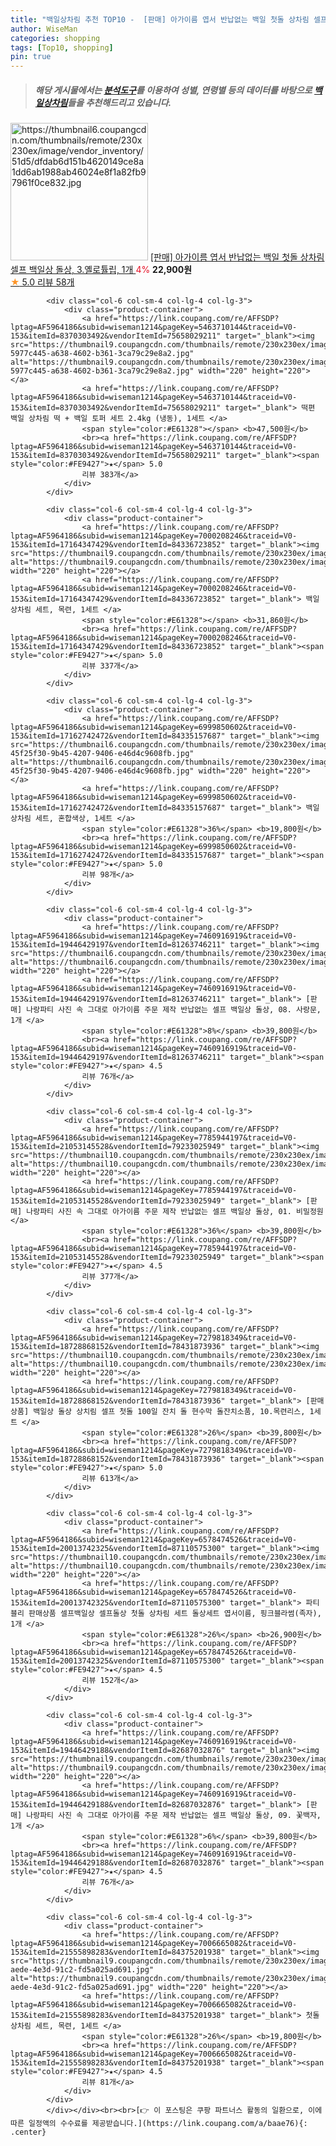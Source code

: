 ```yaml
---
title: "백일상차림 추천 TOP10 -  [판매] 아가이름 엽서 반납없는 백일 첫돌 상차림 셀프 백일상 돌상, 3.옐로튤립, 1개 "
author: WiseMan
categories: shopping
tags: [Top10, shopping]
pin: true
---
```


> ##### 해당 게시물에서는 [**분석도구**](https://itemscout.io/)를 이용하여 **성별**, **연령별** 등의 데이터를 바탕으로 [**백일상차림**](https://link.coupang.com/a/baae76)들을 추천해드리고 있습니다.
<div class="container"><div class="row">
            <div class="col-6 col-sm-4 col-lg-4 col-lg-3">
                <div class="product-container">
                    <a href="https://link.coupang.com/re/AFFSDP?lptag=AF5964186&subid=wiseman1214&pageKey=7573979056&traceid=V0-153&itemId=19980131306&vendorItemId=87078424472" target="_blank"><img src="https://thumbnail6.coupangcdn.com/thumbnails/remote/230x230ex/image/vendor_inventory/51d5/dfdab6d151b4620149ce8a1dd6ab1988ab46024e8f1a82fb97961f0ce832.jpg" alt="https://thumbnail6.coupangcdn.com/thumbnails/remote/230x230ex/image/vendor_inventory/51d5/dfdab6d151b4620149ce8a1dd6ab1988ab46024e8f1a82fb97961f0ce832.jpg" width="220" height="220"></a>
                    <a href="https://link.coupang.com/re/AFFSDP?lptag=AF5964186&subid=wiseman1214&pageKey=7573979056&traceid=V0-153&itemId=19980131306&vendorItemId=87078424472" target="_blank"> [판매] 아가이름 엽서 반납없는 백일 첫돌 상차림 셀프 백일상 돌상, 3.옐로튤립, 1개 </a>
                    <span style="color:#E61328">4%</span> <b>22,900원</b>
                    <br><a href="https://link.coupang.com/re/AFFSDP?lptag=AF5964186&subid=wiseman1214&pageKey=7573979056&traceid=V0-153&itemId=19980131306&vendorItemId=87078424472" target="_blank"><span style="color:#FE9427">★</span> 5.0
                    리뷰 58개</a>
                </div>
            </div>
            
            <div class="col-6 col-sm-4 col-lg-4 col-lg-3">
                <div class="product-container">
                    <a href="https://link.coupang.com/re/AFFSDP?lptag=AF5964186&subid=wiseman1214&pageKey=5463710144&traceid=V0-153&itemId=8370303492&vendorItemId=75658029211" target="_blank"><img src="https://thumbnail9.coupangcdn.com/thumbnails/remote/230x230ex/image/retail/images/66995360249825-5977c445-a638-4602-b361-3ca79c29e8a2.jpg" alt="https://thumbnail9.coupangcdn.com/thumbnails/remote/230x230ex/image/retail/images/66995360249825-5977c445-a638-4602-b361-3ca79c29e8a2.jpg" width="220" height="220"></a>
                    <a href="https://link.coupang.com/re/AFFSDP?lptag=AF5964186&subid=wiseman1214&pageKey=5463710144&traceid=V0-153&itemId=8370303492&vendorItemId=75658029211" target="_blank"> 떡편 백일 상차림 떡 + 백일 토퍼 세트 2.4kg (냉동), 1세트 </a>
                    <span style="color:#E61328"></span> <b>47,500원</b>
                    <br><a href="https://link.coupang.com/re/AFFSDP?lptag=AF5964186&subid=wiseman1214&pageKey=5463710144&traceid=V0-153&itemId=8370303492&vendorItemId=75658029211" target="_blank"><span style="color:#FE9427">★</span> 5.0
                    리뷰 383개</a>
                </div>
            </div>
            
            <div class="col-6 col-sm-4 col-lg-4 col-lg-3">
                <div class="product-container">
                    <a href="https://link.coupang.com/re/AFFSDP?lptag=AF5964186&subid=wiseman1214&pageKey=7000208246&traceid=V0-153&itemId=17164347429&vendorItemId=84336723852" target="_blank"><img src="https://thumbnail9.coupangcdn.com/thumbnails/remote/230x230ex/image/rs_quotation_api/aobozuod/62212e49b0ae452a8921a38b7e911788.jpg" alt="https://thumbnail9.coupangcdn.com/thumbnails/remote/230x230ex/image/rs_quotation_api/aobozuod/62212e49b0ae452a8921a38b7e911788.jpg" width="220" height="220"></a>
                    <a href="https://link.coupang.com/re/AFFSDP?lptag=AF5964186&subid=wiseman1214&pageKey=7000208246&traceid=V0-153&itemId=17164347429&vendorItemId=84336723852" target="_blank"> 백일 상차림 세트, 목련, 1세트 </a>
                    <span style="color:#E61328"></span> <b>31,860원</b>
                    <br><a href="https://link.coupang.com/re/AFFSDP?lptag=AF5964186&subid=wiseman1214&pageKey=7000208246&traceid=V0-153&itemId=17164347429&vendorItemId=84336723852" target="_blank"><span style="color:#FE9427">★</span> 5.0
                    리뷰 337개</a>
                </div>
            </div>
            
            <div class="col-6 col-sm-4 col-lg-4 col-lg-3">
                <div class="product-container">
                    <a href="https://link.coupang.com/re/AFFSDP?lptag=AF5964186&subid=wiseman1214&pageKey=6999850602&traceid=V0-153&itemId=17162742472&vendorItemId=84335157687" target="_blank"><img src="https://thumbnail6.coupangcdn.com/thumbnails/remote/230x230ex/image/retail/images/203975747347193-45f25f30-9b45-4207-9406-e46d4c9608fb.jpg" alt="https://thumbnail6.coupangcdn.com/thumbnails/remote/230x230ex/image/retail/images/203975747347193-45f25f30-9b45-4207-9406-e46d4c9608fb.jpg" width="220" height="220"></a>
                    <a href="https://link.coupang.com/re/AFFSDP?lptag=AF5964186&subid=wiseman1214&pageKey=6999850602&traceid=V0-153&itemId=17162742472&vendorItemId=84335157687" target="_blank"> 백일 상차림 세트, 혼합색상, 1세트 </a>
                    <span style="color:#E61328">36%</span> <b>19,800원</b>
                    <br><a href="https://link.coupang.com/re/AFFSDP?lptag=AF5964186&subid=wiseman1214&pageKey=6999850602&traceid=V0-153&itemId=17162742472&vendorItemId=84335157687" target="_blank"><span style="color:#FE9427">★</span> 5.0
                    리뷰 98개</a>
                </div>
            </div>
            
            <div class="col-6 col-sm-4 col-lg-4 col-lg-3">
                <div class="product-container">
                    <a href="https://link.coupang.com/re/AFFSDP?lptag=AF5964186&subid=wiseman1214&pageKey=7460916919&traceid=V0-153&itemId=19446429197&vendorItemId=81263746211" target="_blank"><img src="https://thumbnail6.coupangcdn.com/thumbnails/remote/230x230ex/image/vendor_inventory/5b77/44126a5bb04f697b6c8326ea45c58aa725479fb1191ead0e336ff8a28984.jpg" alt="https://thumbnail6.coupangcdn.com/thumbnails/remote/230x230ex/image/vendor_inventory/5b77/44126a5bb04f697b6c8326ea45c58aa725479fb1191ead0e336ff8a28984.jpg" width="220" height="220"></a>
                    <a href="https://link.coupang.com/re/AFFSDP?lptag=AF5964186&subid=wiseman1214&pageKey=7460916919&traceid=V0-153&itemId=19446429197&vendorItemId=81263746211" target="_blank"> [판매] 나랑파티 사진 속 그대로 아가이름 주문 제작 반납없는 셀프 백일상 돌상, 08. 사랑문, 1개 </a>
                    <span style="color:#E61328">8%</span> <b>39,800원</b>
                    <br><a href="https://link.coupang.com/re/AFFSDP?lptag=AF5964186&subid=wiseman1214&pageKey=7460916919&traceid=V0-153&itemId=19446429197&vendorItemId=81263746211" target="_blank"><span style="color:#FE9427">★</span> 4.5
                    리뷰 76개</a>
                </div>
            </div>
            
            <div class="col-6 col-sm-4 col-lg-4 col-lg-3">
                <div class="product-container">
                    <a href="https://link.coupang.com/re/AFFSDP?lptag=AF5964186&subid=wiseman1214&pageKey=7785944197&traceid=V0-153&itemId=21053145528&vendorItemId=79233025949" target="_blank"><img src="https://thumbnail10.coupangcdn.com/thumbnails/remote/230x230ex/image/vendor_inventory/6c33/ec1efe1d0e027c47e42539651a4f7d909b4a0f8fecb52393ac116d5caa40.jpg" alt="https://thumbnail10.coupangcdn.com/thumbnails/remote/230x230ex/image/vendor_inventory/6c33/ec1efe1d0e027c47e42539651a4f7d909b4a0f8fecb52393ac116d5caa40.jpg" width="220" height="220"></a>
                    <a href="https://link.coupang.com/re/AFFSDP?lptag=AF5964186&subid=wiseman1214&pageKey=7785944197&traceid=V0-153&itemId=21053145528&vendorItemId=79233025949" target="_blank"> [판매] 나랑파티 사진 속 그대로 아가이름 주문 제작 반납없는 셀프 백일상 돌상, 01. 비밀정원 </a>
                    <span style="color:#E61328">36%</span> <b>39,800원</b>
                    <br><a href="https://link.coupang.com/re/AFFSDP?lptag=AF5964186&subid=wiseman1214&pageKey=7785944197&traceid=V0-153&itemId=21053145528&vendorItemId=79233025949" target="_blank"><span style="color:#FE9427">★</span> 4.5
                    리뷰 377개</a>
                </div>
            </div>
            
            <div class="col-6 col-sm-4 col-lg-4 col-lg-3">
                <div class="product-container">
                    <a href="https://link.coupang.com/re/AFFSDP?lptag=AF5964186&subid=wiseman1214&pageKey=7279818349&traceid=V0-153&itemId=18728868152&vendorItemId=78431873936" target="_blank"><img src="https://thumbnail10.coupangcdn.com/thumbnails/remote/230x230ex/image/vendor_inventory/7595/e3059251769b491c83df9eb48145c3a3ddf8241e6876d35b8d12d27abd1b.jpg" alt="https://thumbnail10.coupangcdn.com/thumbnails/remote/230x230ex/image/vendor_inventory/7595/e3059251769b491c83df9eb48145c3a3ddf8241e6876d35b8d12d27abd1b.jpg" width="220" height="220"></a>
                    <a href="https://link.coupang.com/re/AFFSDP?lptag=AF5964186&subid=wiseman1214&pageKey=7279818349&traceid=V0-153&itemId=18728868152&vendorItemId=78431873936" target="_blank"> [판매상품] 백일상 돌상 상치림 셀프 첫돌 100일 잔치 돌 현수막 돌잔치소품, 10.목련리스, 1세트 </a>
                    <span style="color:#E61328">26%</span> <b>39,800원</b>
                    <br><a href="https://link.coupang.com/re/AFFSDP?lptag=AF5964186&subid=wiseman1214&pageKey=7279818349&traceid=V0-153&itemId=18728868152&vendorItemId=78431873936" target="_blank"><span style="color:#FE9427">★</span> 5.0
                    리뷰 613개</a>
                </div>
            </div>
            
            <div class="col-6 col-sm-4 col-lg-4 col-lg-3">
                <div class="product-container">
                    <a href="https://link.coupang.com/re/AFFSDP?lptag=AF5964186&subid=wiseman1214&pageKey=6578474526&traceid=V0-153&itemId=20013742325&vendorItemId=87110575300" target="_blank"><img src="https://thumbnail10.coupangcdn.com/thumbnails/remote/230x230ex/image/vendor_inventory/55a3/1cff408ae4a52587acddaa4f81168141a83995b8a292b27fb038dc3341cf.jpg" alt="https://thumbnail10.coupangcdn.com/thumbnails/remote/230x230ex/image/vendor_inventory/55a3/1cff408ae4a52587acddaa4f81168141a83995b8a292b27fb038dc3341cf.jpg" width="220" height="220"></a>
                    <a href="https://link.coupang.com/re/AFFSDP?lptag=AF5964186&subid=wiseman1214&pageKey=6578474526&traceid=V0-153&itemId=20013742325&vendorItemId=87110575300" target="_blank"> 파티블리 판매상품 셀프백일상 셀프돌상 첫돌 상차림 세트 돌상세트 엽서이름, 핑크블라썸(족자), 1개 </a>
                    <span style="color:#E61328">26%</span> <b>26,900원</b>
                    <br><a href="https://link.coupang.com/re/AFFSDP?lptag=AF5964186&subid=wiseman1214&pageKey=6578474526&traceid=V0-153&itemId=20013742325&vendorItemId=87110575300" target="_blank"><span style="color:#FE9427">★</span> 4.5
                    리뷰 152개</a>
                </div>
            </div>
            
            <div class="col-6 col-sm-4 col-lg-4 col-lg-3">
                <div class="product-container">
                    <a href="https://link.coupang.com/re/AFFSDP?lptag=AF5964186&subid=wiseman1214&pageKey=7460916919&traceid=V0-153&itemId=19446429188&vendorItemId=82687032876" target="_blank"><img src="https://thumbnail9.coupangcdn.com/thumbnails/remote/230x230ex/image/vendor_inventory/0c28/7effb6ce94f31f17d932e62f096fc2125341ff12a226204cdc4deef4f8a2.jpg" alt="https://thumbnail9.coupangcdn.com/thumbnails/remote/230x230ex/image/vendor_inventory/0c28/7effb6ce94f31f17d932e62f096fc2125341ff12a226204cdc4deef4f8a2.jpg" width="220" height="220"></a>
                    <a href="https://link.coupang.com/re/AFFSDP?lptag=AF5964186&subid=wiseman1214&pageKey=7460916919&traceid=V0-153&itemId=19446429188&vendorItemId=82687032876" target="_blank"> [판매] 나랑파티 사진 속 그대로 아가이름 주문 제작 반납없는 셀프 백일상 돌상, 09. 꽃백자, 1개 </a>
                    <span style="color:#E61328">6%</span> <b>39,800원</b>
                    <br><a href="https://link.coupang.com/re/AFFSDP?lptag=AF5964186&subid=wiseman1214&pageKey=7460916919&traceid=V0-153&itemId=19446429188&vendorItemId=82687032876" target="_blank"><span style="color:#FE9427">★</span> 4.5
                    리뷰 76개</a>
                </div>
            </div>
            
            <div class="col-6 col-sm-4 col-lg-4 col-lg-3">
                <div class="product-container">
                    <a href="https://link.coupang.com/re/AFFSDP?lptag=AF5964186&subid=wiseman1214&pageKey=7006665082&traceid=V0-153&itemId=21555898283&vendorItemId=84375201938" target="_blank"><img src="https://thumbnail9.coupangcdn.com/thumbnails/remote/230x230ex/image/retail/images/2022/12/19/13/2/c5484ac2-aede-4e3d-91c2-fd5a025ad691.jpg" alt="https://thumbnail9.coupangcdn.com/thumbnails/remote/230x230ex/image/retail/images/2022/12/19/13/2/c5484ac2-aede-4e3d-91c2-fd5a025ad691.jpg" width="220" height="220"></a>
                    <a href="https://link.coupang.com/re/AFFSDP?lptag=AF5964186&subid=wiseman1214&pageKey=7006665082&traceid=V0-153&itemId=21555898283&vendorItemId=84375201938" target="_blank"> 첫돌 상차림 세트, 목련, 1세트 </a>
                    <span style="color:#E61328">26%</span> <b>19,800원</b>
                    <br><a href="https://link.coupang.com/re/AFFSDP?lptag=AF5964186&subid=wiseman1214&pageKey=7006665082&traceid=V0-153&itemId=21555898283&vendorItemId=84375201938" target="_blank"><span style="color:#FE9427">★</span> 4.5
                    리뷰 81개</a>
                </div>
            </div>
            </div></div><br><br>[👉 이 포스팅은 쿠팡 파트너스 활동의 일환으로, 이에 따른 일정액의 수수료를 제공받습니다.](https://link.coupang.com/a/baae76){: .center}